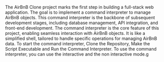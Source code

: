 The AirBnB Clone project marks the first step in building a full-stack web application. The goal is to implement a command interpreter to manage AirBnB objects. This command interpreter is the backbone of subsequent development stages, including database management, API integration, and front-end development.
The command interpreter is the core feature of this project, enabling seamless interaction with AirBnB objects. It is like a simplified shell, tailored to handle specific operations for managing AirBnB data.
To start the command interpreter, Clone the Repository, Make the Script Executable and Run the Command Interpreter.
To use the command interpreter, you can use the interactive and the non interactive mode.g